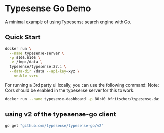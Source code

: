 # Typesense Go Demo

A minimal example of using Typesense search engine with Go.

## Quick Start

```bash
docker run \
  --name typesense-server \
  -p 8108:8108 \
  -v /tmp:/data \
  typesense/typesense:27.1 \
  --data-dir /data --api-key=xyz \
  --enable-cors
```


For running a 3rd party ui locally, you can use the following command:
Note: Cors should be enabled in the typesense server for this to work.
```bash
docker run --name typesense-dashboard -p 80:80 bfritscher/typesense-dashboard
````



## using v2 of the typesense-go client
```bash
go get "github.com/typesense/typesense-go/v2"
```